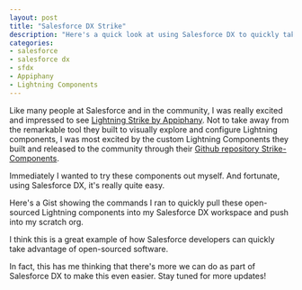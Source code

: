 ```yaml
---
layout: post
title: "Salesforce DX Strike"
description: "Here's a quick look at using Salesforce DX to quickly take advantage of Appiphany's Lightning Strike components in a Salesforce DX project."
categories: 
- salesforce
- salesforce dx
- sfdx
- Appiphany
- Lightning Components
---
```


Like many people at Salesforce and in the community, I was really excited and impressed to see [Lightning Strike by Appiphany](http://www.lightningstrike.io/). Not to take away from the remarkable tool they built to visually explore and configure Lightning components, I was most excited by the custom Lightning Components they built and released to the community through their [Github repository Strike-Components](https://github.com/appiphony/Strike-Components).

Immediately I wanted to try these components out myself. And fortunate, using Salesforce DX, it's really quite easy.

Here's a Gist showing the commands I ran to quickly pull these open-sourced Lightning components into my Salesforce DX workspace and push into my scratch org.

<script src="https://gist.github.com/wadewegner/d156fe0e86971fac23d17977cc99374b.js"></script>

I think this is a great example of how Salesforce developers can quickly take advantage of open-sourced software.

In fact, this has me thinking that there's more we can do as part of Salesforce DX to make this even easier. Stay tuned for more updates! 